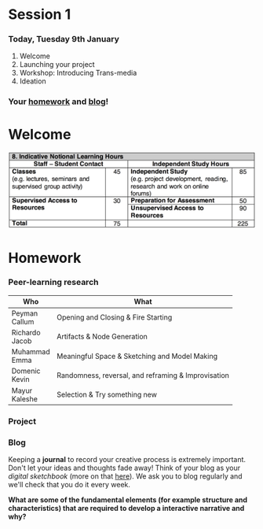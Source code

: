 # Session 1

### Today, Tuesday 9th January

1. Welcome
2. Launching your project
3. Workshop: Introducing Trans-media
4. Ideation 

### Your [homework](#homework) and [blog](#blog)!

# Welcome

![studyhours](assets/learninghours.png)


# Homework

### Peer-learning research

Who | What
--- | -----------
Peyman<br>Callum  | Opening and Closing & Fire Starting
Richardo<br>Jacob | Artifacts & Node Generation
Muhammad<br>Emma  | Meaningful Space & Sketching and Model Making
Domenic<br>Kevin  | Randomness, reversal, and reframing & Improvisation
Mayur<br>Kaleshe  | Selection & Try something new


### Project


### Blog

Keeping a **journal** to record your creative process is extremely important. Don't let your ideas and thoughts fade away! Think of your blog as your *digital sketchbook* (more on that [here](https://github.com/RavensbourneWebMedia/Blogging#why-blogging)). We ask you to blog regularly and we'll check that you do it every week.

**What are some of the fundamental elements (for example structure and characteristics) that are required to develop a interactive narrative and why?**
